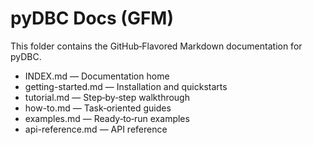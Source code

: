 # pyDBC Docs (GFM)

This folder contains the GitHub‑Flavored Markdown documentation for pyDBC.

- INDEX.md — Documentation home
- getting-started.md — Installation and quickstarts
- tutorial.md — Step‑by‑step walkthrough
- how-to.md — Task‑oriented guides
- examples.md — Ready‑to‑run examples
- api-reference.md — API reference
